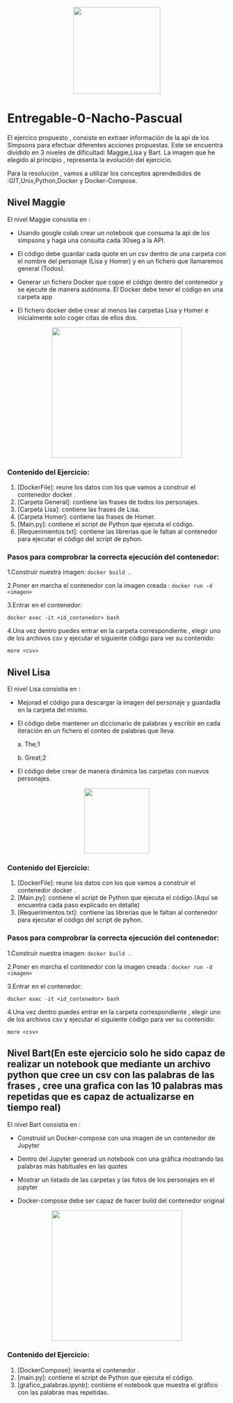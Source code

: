 <p align="center">
<img src= "https://pics.filmaffinity.com/the_simpsons-397676780-large.jpg" width="200">
</p>

# Entregable-0-Nacho-Pascual 

El ejercico propuesto , consiste en extraer información de la api de los Simpsons para efectuar diferentes acciones propuestas. Este se encuentra dividido en 3 niveles de dificultad: Maggie,Lisa y Bart. La imagen que he elegido al principio , representa la evolución del ejercicio.

Para la resolución , vamos a utilizar los conceptos aprendedidos de :GIT,Unix,Python,Docker y Docker-Compose.

## Nivel Maggie

El nivel Maggie consistia en :

* Usando google colab crear un notebook que consuma la api de los simpsons y haga una consulta cada 30seg a la API.

* El código debe guardar cada quote en un csv dentro de una carpeta con el nombre del personaje (Lisa y Homer) y en un fichero que llamaremos general (Todos).

* Generar un fichero Docker que copie el código dentro del contenedor y se ejecute de manera autónoma. El Docker debe tener el código en una carpeta app

* El fichero docker debe crear al menos las carpetas Lisa y Homer e inicialmente solo coger citas de ellos dos.
 
<p align="center">
<img src="https://pbs.twimg.com/media/BxbGBzDIUAAGmKU?format=png&name=900x900" width="300">
 </p>

### **Contenido del Ejercicio**:
1. [DockerFile]: reune los datos con los que vamos a construir el contenedor docker .
2. [Carpeta General]: contiene las frases de todos los personajes.
3. [Carpeta Lisa]: contiene las frases de Lisa.
4. [Carpeta Homer]: contiene las frases de Homer.
5. [Main.py]: contiene el script de Python que ejecuta el código.
6. [Requerimientos.txt]: contiene las librerias que le faltan al contenedor para ejecutar el código del script de pyhon.

### **Pasos para comprobrar la correcta ejecución del contenedor:**

  1.Construir nuestra imagen:
    ```
    docker build .
    ```
    
  2.Poner en marcha el contenedor con la imagen creada :
    ```
    docker run -d <imagen>
    ```
    
  3.Entrar en el contenedor:
  ```
  docker exec -it <id_contenedor> bash
  ```
  
  4.Una vez dentro puedes  entrar en la carpeta correspondiente , elegir uno de los archivos csv y ejecutar el siguiente código para ver su contenido:
  ```
  more <csv>
  ```

## Nivel Lisa

El nivel Lisa consistia en :

* Mejorad el código para descargar la imagen del personaje y guardadla en la carpeta del mismo.

* El código debe mantener un diccionario de palabras y escribir en cada iteración en un fichero el conteo de palabras que lleva.

  a. The;1

  b. Great;2

* El código debe crear de manera dinámica las carpetas con nuevos personajes.

<p align="center">
<img src="https://i.pinimg.com/originals/4c/84/6d/4c846d78baef3908be41cd593d24147e.jpg" width="150">
 </p>
 
 ### **Contenido del Ejercicio**:
1. [DockerFile]: reune los datos con los que vamos a construir el contenedor docker .
2. [Main.py]: contiene el script de Python que ejecuta el código.(Aquí se encuentra cada paso explicado en detalle)
3. [Requerimientos.txt]: contiene las librerias que le faltan al contenedor para ejecutar el código del script de pyhon.
 
### **Pasos para comprobrar la correcta ejecución del contenedor:**

  1.Construir nuestra imagen:
    ```
    docker build .
    ```
    
  2.Poner en marcha el contenedor con la imagen creada :
    ```
    docker run -d <imagen>
    ```
    
  3.Entrar en el contenedor:
  ```
  docker exec -it <id_contenedor> bash
  ```
  
  4.Una vez dentro puedes  entrar en la carpeta correspondiente , elegir uno de los archivos csv y ejecutar el siguiente código para ver su contenido:
  ```
  more <csv>
  ```

## Nivel Bart(En este ejercicio solo he sido capaz de realizar un notebook que mediante un archivo python que cree un csv con las palabras de las frases , cree una grafica con las 10 palabras mas repetidas que es capaz de actualizarse en tiempo real)

El nivel Bart consistia en :

* Construid un Docker-compose con una imagen de un contenedor de Jupyter

* Dentro del Jupyter generad un notebook con una gráfica mostrando las palabras más habituales en las quotes

* Mostrar un listado de las carpetas y las fotos de los personajes en el jupyter

* Docker-compose debe ser capaz de hacer build del contenedor original

<p align="center">
<img src="https://www.pngplay.com/wp-content/uploads/6/Bart-Simpson-Cartoon-Transparent-File.png " width="300">
 </p>
 
 
 
  ### **Contenido del Ejercicio**:
1. [DockerCompose]: levanta el contenedor .
2. [main.py]: contiene el script de Python que ejecuta el código.
3. [grafico_palabras.ipynb]: contiene el notebook que muestra el gráfico con las palabras mas repetidas.

